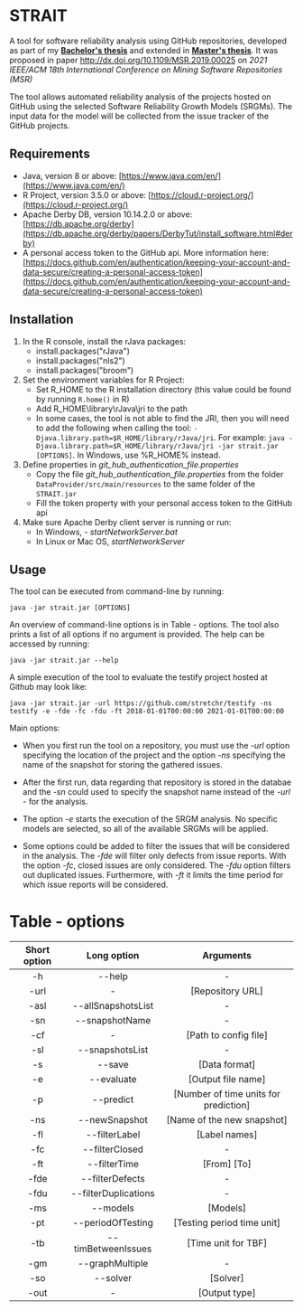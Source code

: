 # STRAIT
A tool for software reliability analysis using GitHub repositories, developed as part of my [**Bachelor's thesis**](https://is.muni.cz/th/a2htp/) and extended in [**Master's thesis**](TODO). It was proposed in paper http://dx.doi.org/10.1109/MSR.2019.00025 on *2021 IEEE/ACM 18th International Conference on Mining Software Repositories (MSR)*


The tool allows automated reliability analysis of the projects hosted on GitHub using the selected Software Reliability Growth Models (SRGMs). The input data for the model will be collected from the issue tracker of the GitHub projects.

## Requirements

* Java, version 8 or above: [https://www.java.com/en/](https://www.java.com/en/)
* R Project, version 3.5.0 or above: [https://cloud.r-project.org/](https://cloud.r-project.org/)
* Apache Derby DB, version 10.14.2.0 or above: [https://db.apache.org/derby](https://db.apache.org/derby/papers/DerbyTut/install_software.html#derby)
* A personal access token to the GitHub api. More information here: [https://docs.github.com/en/authentication/keeping-your-account-and-data-secure/creating-a-personal-access-token](https://docs.github.com/en/authentication/keeping-your-account-and-data-secure/creating-a-personal-access-token)

## Installation

1. In the R console, install the rJava packages: 
    * install.packages("rJava")
    * install.packages("nls2")
    * install.packages("broom")
2. Set the environment variables for R Project:
    * Set R_HOME to the R installation directory (this value could be found by running `R.home()` in R)
    * Add R_HOME\library\rJava\jri to the path
    * In some cases, the tool is not able to find the JRI, then you will need to add the following when calling the tool: `-Djava.library.path=$R_HOME/library/rJava/jri`. For example: ```java -Djava.library.path=$R_HOME/library/rJava/jri -jar strait.jar [OPTIONS]```. In Windows, use %R_HOME% instead.
3. Define properties in *git_hub_authentication_file.properties*
    * Copy the file *git_hub_authentication_file.properties* from the folder `DataProvider/src/main/resources` to the same folder of the `STRAIT.jar`
    * Fill the token property with your personal access token to the GitHub api
4. Make sure Apache Derby client server is running or run:
    * In Windows, - *startNetworkServer.bat*
    * In Linux or Mac OS, *startNetworkServer*

## Usage

The tool can be executed from command-line by running:

```java -jar strait.jar [OPTIONS]```

An overview of command-line options is in Table - options. The tool also prints a
list of all options if no argument is provided. The help can be accessed by running:

```java -jar strait.jar --help```

A simple execution of the tool to evaluate the testify
project hosted at Github may look like:

```java -jar strait.jar -url https://github.com/stretchr/testify -ns testify -e -fde -fc -fdu -ft 2018-01-01T00:00:00 2021-01-01T00:00:00```

Main options:

* When you first run the tool on a repository, you must use the *-url* option specifying the location of the project and the option *-ns* specifying the name of the snapshot for storing the gathered issues. 

* After the first run, data regarding that repository is stored in the databae and the *-sn* could used to specify the
snapshot name instead of the *-url* - for the analysis. 

* The option *-e* starts the execution of the SRGM analysis. No specific models are selected, so all of the available SRGMs will be applied. 

* Some options could be added to filter the issues that will be considered in the analysis. The *-fde* will filter only defects from issue reports. With the option *-fc*, closed issues are only considered. The *-fdu* option filters out duplicated issues. Furthermore, with *-ft* it limits the time period for which issue reports will be considered.

# Table - options
| Short option | Long option | Arguments |
| :---: | :---: | :---: |
| -h | --help | - |
| -url | - | [Repository URL] |
| -asl | --allSnapshotsList | - |
| -sn | --snapshotName | - |
| -cf | - |  [Path to config file]|
| -sl | --snapshotsList | - |
| -s | --save | [Data format] |
| -e | --evaluate | [Output file name] |
| -p | --predict | [Number of time units for prediction] |
| -ns | --newSnapshot | [Name of the new snapshot] |
| -fl | --filterLabel | [Label names] |
| -fc | --filterClosed | - |
| -ft | --filterTime | [From] [To] |
| -fde | --filterDefects | - |
| -fdu | --filterDuplications | - |
| -ms | --models | [Models] |
| -pt | --periodOfTesting | [Testing period time unit] |
| -tb | --timBetweenIssues | [Time unit for TBF] |
| -gm | --graphMultiple | - |
| -so | --solver | [Solver] |
| -out | - | [Output type] |
